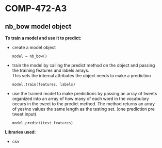 # COMP-472-A3

## nb_bow model object
**To train a model and use it to predict:**
- create a model object 

  `model = nb_bow()`


- train the model by calling the predict method on the object and passing the training features and labels arrays.  
  This sets the internal attributes the object needs to make a prediction
  
  `model.train(features, labels)`


- use the trained model to make predictions by passing an array of tweets organized into an array of how many of each 
  word in the vocabulary occurs in the tweet to the predict method. The method returns an array of yes/no values the 
  same length as the testing set.  (one prediction pre tweet input)
  
  `model.predict(test_features)`
  


**Libraries used:**
- csv
